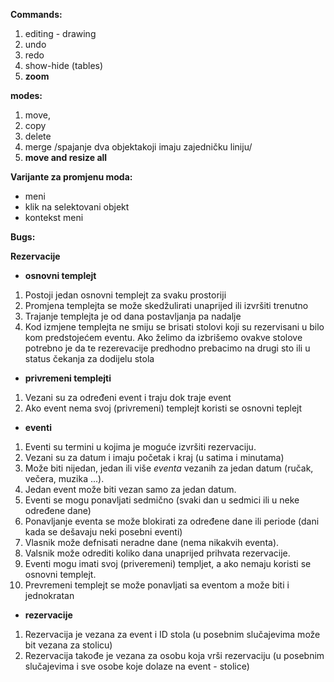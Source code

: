 **Commands:**

1. editing - drawing
2. undo
3. redo
4. show-hide (tables)
5. **zoom**


**modes:**
1. move,
2. copy
3. delete
4. merge /spajanje dva objektakoji imaju zajedničku liniju/
5. **move and resize all**


**Varijante za promjenu moda:**

- meni
- klik na selektovani objekt
- kontekst meni




**Bugs:**



**Rezervacije**

- **osnovni templejt**
1. Postoji jedan osnovni templejt za svaku prostoriji
2. Promjena templejta se može skedžulirati unaprijed ili izvršiti trenutno
3. Trajanje templejta je od dana postavljanja pa nadalje
4. Kod izmjene templejta ne smiju se brisati stolovi koji su rezervisani u bilo kom predstojećem eventu.
   Ako želimo da izbrišemo ovakve stolove potrebno je da te rezerevacije predhodno prebacimo na drugi sto ili
   u status čekanja za dodijelu stola

- **privremeni templejti**
1. Vezani su za određeni event i traju dok traje event
2. Ako event nema svoj (privremeni) templejt koristi se osnovni teplejt

- **eventi**

1. Eventi su termini u kojima je moguće izvršiti rezervaciju.
2. Vezani su za datum i imaju početak i kraj (u satima i minutama)
3. Može biti nijedan, jedan ili više *eventa* vezanih za jedan datum (ručak, večera, muzika ...).
4. Jedan event može biti vezan samo za jedan datum.
5. Eventi se mogu ponavljati sedmično (svaki dan u sedmici ili u neke određene dane)
6. Ponavljanje eventa se može blokirati za određene dane ili periode (dani kada se dešavaju neki posebni eventi)
7. Vlasnik može defnisati neradne dane (nema nikakvih eventa).
8. Valsnik može odrediti koliko dana unaprijed prihvata rezervacije.
9. Eventi mogu imati svoj (priveremeni) templjet, a ako nemaju koristi se osnovni templejt.
10. Prevremeni templejt se može ponavljati sa eventom a može biti i jednokratan

- **rezervacije**

1. Rezervacija je vezana za event i ID stola (u posebnim slučajevima može bit vezana za stolicu)
2. Rezervacija takođe je vezana za osobu koja vrši rezervaciju (u posebnim slučajevima i sve osobe koje dolaze na event - stolice)



